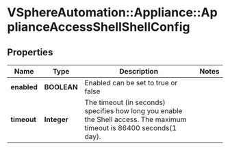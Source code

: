 # VSphereAutomation::Appliance::ApplianceAccessShellShellConfig

## Properties
Name | Type | Description | Notes
------------ | ------------- | ------------- | -------------
**enabled** | **BOOLEAN** | Enabled can be set to true or false | 
**timeout** | **Integer** | The timeout (in seconds) specifies how long you enable the Shell access. The maximum timeout is 86400 seconds(1 day). | 


